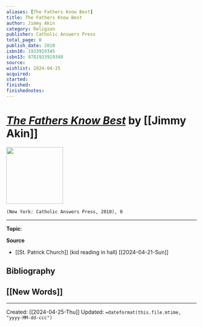 ```yaml
---
aliases: [The Fathers Know Best]
title: The Fathers Know Best
author: Jimmy Akin
category: Religion
publisher: Catholic Answers Press
total_page: 0
publish_date: 2010
isbn10: 1933919345
isbn13: 9781933919348
source: 
wishlist: 2024-04-25
acquired: 
started: 
finished: 
finishednotes: 
---
```

# *[The Fathers Know Best]()* by [[Jimmy Akin]]

<img src="http://books.google.com/books/content?id=qMoWTwEACAAJ&printsec=frontcover&img=1&zoom=1&source=gbs_api" width=150>

`(New York: Catholic Answers Press, 2010), 0`



--- 
**Topic**: 

**Source**
- [[St. Patrick Church]] (kid reading in hall) [[2024-04-21-Sun]]

**Bibliography**
- 
 
**[[New Words]]**
- 

---
Created: [[2024-04-25-Thu]]
Updated: `=dateformat(this.file.mtime, "yyyy-MM-dd-ccc")`